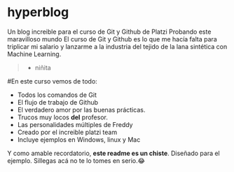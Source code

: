 # hyperblog
Un blog increible para el curso de Git y Github de Platzi
Probando este maravilloso mundo
El curso de Git  y Github es lo que me hacía falta para triplicar mi salario y lanzarme a la industria del tejido de la lana sintética con Machine Learning.
>- niñita

#En este curso vemos de todo:
* Todos los comandos de Git
* El flujo de trabajo de Github
* El verdadero amor por las buenas prácticas.
* Trucos muy locos **del** profesor.
* Las personalidades múltiples de Freddy
* Creado por el increible platzi team
* Incluye ejemplos en Windows, linux y Mac


Y como amable recordatorio, **este readme es un chiste**. Diseñado para el ejemplo. Sillegas acá no te lo tomes en serio.:joy:

